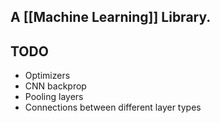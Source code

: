 A [[Machine Learning]] Library.
---

TODO
---
- Optimizers
- CNN backprop
- Pooling layers
- Connections between different layer types

